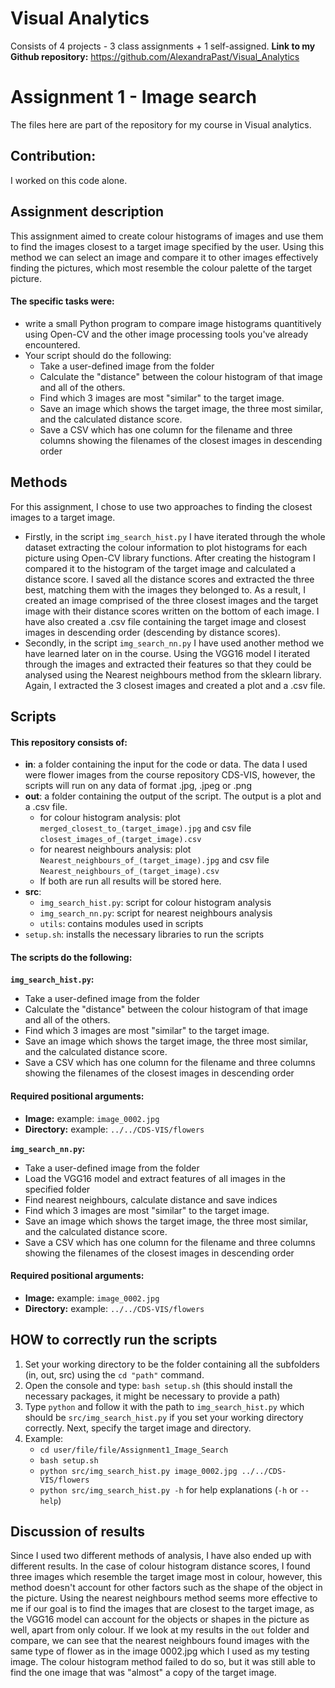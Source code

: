 # Visual Analytics
Consists of 4 projects - 3 class assignments + 1 self-assigned.
**Link to my Github repository:** https://github.com/AlexandraPast/Visual_Analytics



# Assignment 1 - Image search

The files here are part of the repository for my course in Visual analytics.

## Contribution:
I worked on this code alone. 

## Assignment description
This assignment aimed to create colour histograms of images and use them to find the images closest to a target image specified by the user. Using this method we can select an image and compare it to other images effectively finding the pictures, which most resemble the colour palette of the target picture.

#### The specific tasks were:
- write a small Python program to compare image histograms quantitively using Open-CV and the other image processing tools you've already encountered.
- Your script should do the following:
  - Take a user-defined image from the folder
  - Calculate the "distance" between the colour histogram of that image and all of the others.
  - Find which 3 images are most "similar" to the target image.
  - Save an image which shows the target image, the three most similar, and the calculated distance score.
  - Save a CSV which has one column for the filename and three columns showing the filenames of the closest images in descending order

## Methods
For this assignment, I chose to use two approaches to finding the closest images to a target image. 
- Firstly, in the script `img_search_hist.py` I have iterated through the whole dataset extracting the colour information to plot histograms for each picture
using Open-CV library functions. After creating the histogram I compared it to the histogram of the target image and calculated a distance score. I saved all the distance scores and extracted the three best, matching them with the images they belonged to. As a result, I created an image comprised of the three closest images and the target image with their distance scores written on the bottom of each image. I have also created a .csv file containing the target image and closest images in descending order (descending by distance scores). 
- Secondly, in the script `img_search_nn.py` I have used another method we have learned later on in the course. Using the VGG16 model I iterated through the images and extracted their features so that they could be analysed using the Nearest neighbours method from the sklearn library. Again, I extracted the 3 closest images and created a plot and a .csv file. 

## Scripts

#### This repository consists of:
- **in**: a folder containing the input for the code or data. The data I used were flower images from the course repository CDS-VIS, however, the scripts will run on any data of format .jpg, .jpeg or .png
- **out**: a folder containing the output of the script. The output is a plot and a .csv file.
  - for colour histogram analysis: 
           plot `merged_closest_to_(target_image).jpg` and csv file `closest_images_of_(target_image).csv`
  - for nearest neighbours analysis:
           plot `Nearest_neighbours_of_(target_image).jpg` and csv file `Nearest_neighbours_of_(target_image).csv`
  - If both are run all results will be stored here.
- **src**:
  - `img_search_hist.py`: script for colour histogram analysis
  - `img_search_nn.py`: script for nearest neighbours analysis
  - `utils`: contains modules used in scripts
- `setup.sh`: installs the necessary libraries to run the scripts

#### The scripts do the following:

**`img_search_hist.py`:**
- Take a user-defined image from the folder
- Calculate the "distance" between the colour histogram of that image and all of the others.
- Find which 3 images are most "similar" to the target image.
- Save an image which shows the target image, the three most similar, and the calculated distance score.
- Save a CSV which has one column for the filename and three columns showing the filenames of the closest images in descending order

#### Required positional arguments:
- **Image:** example: `image_0002.jpg`
- **Directory:** example: `../../CDS-VIS/flowers`

**`img_search_nn.py`:**
- Take a user-defined image from the folder
- Load the VGG16 model and extract features of all images in the specified folder
- Find nearest neighbours, calculate distance and save indices
- Find which 3 images are most "similar" to the target image.
- Save an image which shows the target image, the three most similar, and the calculated distance score.
- Save a CSV which has one column for the filename and three columns showing the filenames of the closest images in descending order

#### Required positional arguments:
- **Image:** example: `image_0002.jpg`
- **Directory:** example: `../../CDS-VIS/flowers`

## HOW to correctly run the scripts ##
1. Set your working directory to be the folder containing all the subfolders (in, out, src) using the `cd "path"` command.
2. Open the console and type: `bash setup.sh` (this should install the necessary packages, it might be necessary to provide a path)
3. Type `python` and follow it with the path to `img_search_hist.py` which should be `src/img_search_hist.py` if you set your working directory correctly. Next, specify the target image and directory.
5. Example: 
   - `cd user/file/file/Assignment1_Image_Search` 
   - `bash setup.sh`
   - `python src/img_search_hist.py image_0002.jpg ../../CDS-VIS/flowers`
   - `python src/img_search_hist.py -h` for help explanations (`-h` or `--help`)

## Discussion of results
Since I used two different methods of analysis, I have also ended up with different results. In the case of colour histogram distance scores, I found three images which resemble the target image most in colour, however, this method doesn't account for other factors such as the shape of the object in the picture. Using the nearest neighbours method seems more effective to me if our goal is to find the images that are closest to the target image, as the VGG16 model can account for the objects or shapes in the picture as well, apart from only colour. If we look at my results in the `out` folder and compare, we can see that the nearest neighbours found images with the same type of flower as in the image 0002.jpg which I used as my testing image. The colour histogram method failed to do so, but it was still able to find the one image that was "almost" a copy of the target image.
